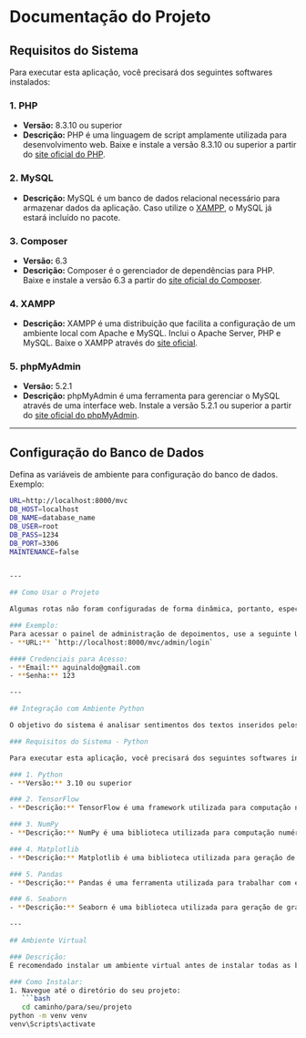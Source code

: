 # Documentação do Projeto

## Requisitos do Sistema

Para executar esta aplicação, você precisará dos seguintes softwares instalados:

### 1. PHP
- **Versão:** 8.3.10 ou superior
- **Descrição:** PHP é uma linguagem de script amplamente utilizada para desenvolvimento web. Baixe e instale a versão 8.3.10 ou superior a partir do [site oficial do PHP](https://www.php.net/).

### 2. MySQL
- **Descrição:** MySQL é um banco de dados relacional necessário para armazenar dados da aplicação. Caso utilize o [XAMPP](https://www.apachefriends.org/index.html), o MySQL já estará incluído no pacote.

### 3. Composer
- **Versão:** 6.3
- **Descrição:** Composer é o gerenciador de dependências para PHP. Baixe e instale a versão 6.3 a partir do [site oficial do Composer](https://getcomposer.org/).

### 4. XAMPP
- **Descrição:** XAMPP é uma distribuição que facilita a configuração de um ambiente local com Apache e MySQL. Inclui o Apache Server, PHP e MySQL. Baixe o XAMPP através do [site oficial](https://www.apachefriends.org/index.html).

### 5. phpMyAdmin
- **Versão:** 5.2.1
- **Descrição:** phpMyAdmin é uma ferramenta para gerenciar o MySQL através de uma interface web. Instale a versão 5.2.1 ou superior a partir do [site oficial do phpMyAdmin](https://www.phpmyadmin.net/).

---

## Configuração do Banco de Dados

Defina as variáveis de ambiente para configuração do banco de dados. Exemplo:

```bash
URL=http://localhost:8000/mvc
DB_HOST=localhost
DB_NAME=database_name
DB_USER=root
DB_PASS=1234
DB_PORT=3306
MAINTENANCE=false


---

## Como Usar o Projeto

Algumas rotas não foram configuradas de forma dinâmica, portanto, especificarei como acessar as telas. 

### Exemplo:
Para acessar o painel de administração de depoimentos, use a seguinte URL:
- **URL:** `http://localhost:8000/mvc/admin/login`

#### Credenciais para Acesso:
- **Email:** aguinaldo@gmail.com
- **Senha:** 123

---

## Integração com Ambiente Python

O objetivo do sistema é analisar sentimentos dos textos inseridos pelos usuários. Portanto, o sistema depende de outras ferramentas. Aqui estão outros requisitos para executar o projeto de forma eficiente.

### Requisitos do Sistema - Python

Para executar esta aplicação, você precisará dos seguintes softwares instalados:

### 1. Python
- **Versão:** 3.10 ou superior

### 2. TensorFlow
- **Descrição:** TensorFlow é uma framework utilizada para computação numérica e deep learning. [TensorFlow](https://www.tensorflow.org/).

### 3. NumPy
- **Descrição:** NumPy é uma biblioteca utilizada para computação numérica. [NumPy](https://numpy.org/).

### 4. Matplotlib
- **Descrição:** Matplotlib é uma biblioteca utilizada para geração de gráficos visuais. [Matplotlib](https://matplotlib.org/).

### 5. Pandas
- **Descrição:** Pandas é uma ferramenta utilizada para trabalhar com estruturas tabulares. [Pandas](https://pandas.pydata.org/).

### 6. Seaborn
- **Descrição:** Seaborn é uma biblioteca utilizada para geração de gráficos visuais. [Seaborn](https://seaborn.pydata.org/).

---

## Ambiente Virtual

### Descrição:
É recomendado instalar um ambiente virtual antes de instalar todas as bibliotecas.

### Como Instalar:
1. Navegue até o diretório do seu projeto:
   ```bash
   cd caminho/para/seu/projeto
python -m venv venv
venv\Scripts\activate


